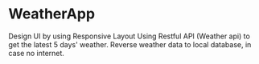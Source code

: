 # WeatherApp

Design UI by using Responsive Layout
Using Restful API (Weather api) to get the latest 5 days' weather.
Reverse weather data to local database, in case no internet.
